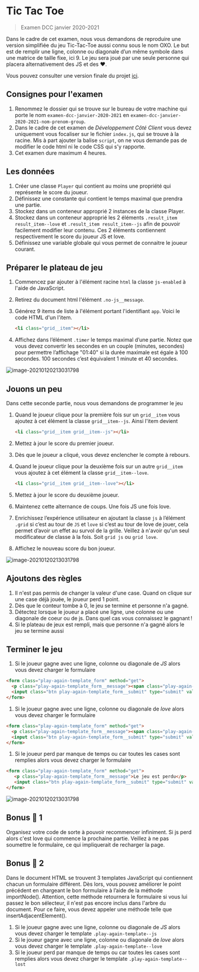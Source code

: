 # Tic Tac Toe

> Examen DCC janvier 2020-2021

Dans le cadre de cet examen, nous vous demandons de reproduire une version simplifiée du jeu Tic-Tac-Toe aussi connu sous le nom OXO. Le but est de remplir une ligne, colonne ou diagonale d’un même symbole dans une matrice de taille fixe, ici 9. Le jeu sera joué par une seule personne qui placera alternativement des JS et des ♥️.

Vous pouvez consulter une version finale du projet [ici](https://hepl-dcc.github.io/examen-dcc-janvier-2020-2021/).

## Consignes pour l'examen

1. Renommez le dossier qui se trouve sur le bureau de votre machine qui porte le nom `examen-dcc-janvier-2020-2021` en `examen-dcc-janvier-2020-2021-nom-prenom-group`.
1. Dans le cadre de cet examen de *Développement Côté Client* vous devez uniquement vous focaliser sur le fichier `index.js`, qui se trouve à la racine. Mis à part ajouter la balise `script`, on ne vous demande pas de modifier le code html ni le code CSS qui s'y rapporte.
1. Cet examen dure maximum 4 heures.



## Les données

1. Créer une classe `Player` qui contient au moins une propriété qui représente le score du joueur.
1. Définissez une constante qui contient le temps maximal que prendra une partie.
1. Stockez dans un conteneur approprié 2 instances de la classe Player.
1. Stockez dans un conteneur approprié les 2 éléments `.result_item result_item--love` et `.result_item result_item--js` afin de pouvoir facilement modifier leur contenu. Ces 2 éléments contiennent respectivement le score du joueur JS et love.
1. Définissez une variable globale qui vous permet de connaitre le joueur courant.

## Préparer le plateau de jeu

1. Commencez par ajouter à l'élément racine `html` la classe `js-enabled` à l'aide de JavaScript.

1. Retirez du document html l'élément `.no-js__message`.

1. Générez 9 items de liste à l'élément portant l'identifiant `app`. Voici le code HTML d'un l'item.

    ```html
    <li class="grid__item"></li>
    ```

1. Affichez dans l’élément `.timer` le temps maximal d’une partie. Notez que vous devez convertir les secondes en un couple (minutes, secondes) pour permettre l’affichage "01:40" si la durée maximale est égale à 100 secondes. 100 secondes c’est équivalent 1 minute et 40 secondes.

![image-20210120213031798](./img/1.png)

## Jouons un peu

Dans cette seconde partie, nous vous demandons de programmer le jeu

1. Quand le joueur clique pour la première fois sur un `grid__item` vous ajoutez à cet élément la classe `grid__item--js`. Ainsi l'item devient

    ```html
    <li class="grid__item grid__item--js"></li>
    ```

1. Mettez à jour le score du premier joueur.

1. Dès que le joueur a cliqué, vous devez enclencher le compte à rebours.

1. Quand le joueur clique pour la deuxième fois sur un autre `grid__item` vous ajoutez à cet élément la classe `grid__item--love`.

    ```html
    <li class="grid__item grid__item--love"></li>
    ```

1. Mettez à jour le score du deuxième joueur.

1. Maintenez cette alternance de coups. Une fois JS une fois love.

1. Enrichissez l’expérience utilisateur en ajoutant la classe `js` à l’élément `.grid` si c’est au tour de `JS` et `love` si c’est au tour de love de jouer, cela permet d’avoir un effet au survol de la grille. Veillez à n'avoir qu'un seul modificateur de classe à la fois. Soit `grid js` ou `grid love`.

1. Affichez le nouveau score du bon joueur.

![image-20210120213031798](./img/2.gif)

## Ajoutons des règles

1. Il n'est pas permis de changer la valeur d'une case. Quand on clique sur une case déjà jouée, le joueur perd 1 point.
1. Dès que le conteur tombe à 0, le jeu se termine et personne n'a gagné.
1. Détectez lorsque le joueur a placé une ligne, une colonne ou une diagonale de coeur ou de js. Dans quel cas vous connaissez le gagnant !
1. Si le plateau de jeux est rempli, mais que personne n'a gagné alors le jeu se termine aussi

## Terminer le jeu


1. Si le joueur gagne avec une ligne, colonne ou diagonale de *JS* alors vous devez charger le formulaire

```html
<form class="play-again-template_form" method="get">
  <p class="play-again-template_form__message"><span class="play-again-template_form__message__winner play-again-template_form__message__winner--js">js</span> a gagné !</p>
  <input class="btn play-again-template_form__submit" type="submit" value="Jouer à nouveau !">
</form>
```


1. Si le joueur gagne avec une ligne, colonne ou diagonale de *love* alors vous devez charger le formulaire
```html
<form class="play-again-template_form" method="get">
  <p class="play-again-template_form__message"><span class="play-again-template_form__message__winner play-again-template_form__message__winner--love">love</span> a gagné !</p>
  <input class="btn play-again-template_form__submit" type="submit" value="Jouer à nouveau !">
</form>
```

1. Si le joueur perd par manque de temps ou car toutes les cases sont remplies alors vous devez charger le formulaire

```html
<form class="play-again-template_form" method="get">
   <p class="play-again-template_form__message">Le jeu est perdu</p>
   <input class="btn play-again-template_form__submit" type="submit" value="Jouer à nouveau !">
</form>
```

![image-20210120213031798](./img/5.gif)

## Bonus 🥳 1

Organisez votre code de sorte à pouvoir recommencer infiniment. Si js perd alors c'est love qui commence la prochaine partie. Veillez à ne pas soumettre le formulaire, ce qui impliquerait de recharger la page.

## Bonus 🥳 2

Dans le document HTML se trouvent 3 templates JavaScript qui contiennent chacun un formulaire différent. Dès lors, vous pouvez améliorer le point précédent en chargeant le bon formulaire à l’aide de la méthode importNode(). Attention, cette méthode retournera le formulaire si vous lui passez le bon sélecteur, il n'est pas encore inclus dans l'arbre du document. Pour ce faire, vous devez appeler une méthode telle que insertAdjacentElement().

1. Si le joueur gagne avec une ligne, colonne ou diagonale de *JS* alors vous devez charger le template `.play-again-template--js`
1. Si le joueur gagne avec une ligne, colonne ou diagonale de *love* alors vous devez charger le template `.play-again-template--love`
1. Si le joueur perd par manque de temps ou car toutes les cases sont remplies  alors vous devez charger le template `.play-again-template--lost`

